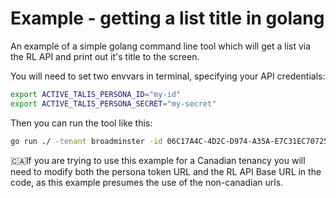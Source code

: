 # Example - getting a list title in golang

An example of a simple golang command line tool which will get a list via the RL API and print out it's title to the screen.

You will need to set two envvars in terminal, specifying your API credentials:

```bash
export ACTIVE_TALIS_PERSONA_ID="my-id"
export ACTIVE_TALIS_PERSONA_SECRET="my-secret"
```

Then you can run the tool like this:

```bash
go run ./ -tenant broadminster -id 06C17A4C-4D2C-D974-A35A-E7C31EC70725 
```

:canada:If you are trying to use this example for a Canadian tenancy you will need to modify both the persona token URL and the RL API Base URL in the code,
as this example presumes the use of the non-canadian urls.
